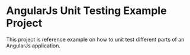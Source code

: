 # AngularJs Unit Testing Example Project

This project is reference example on how to unit test different parts of an AngularJs application.